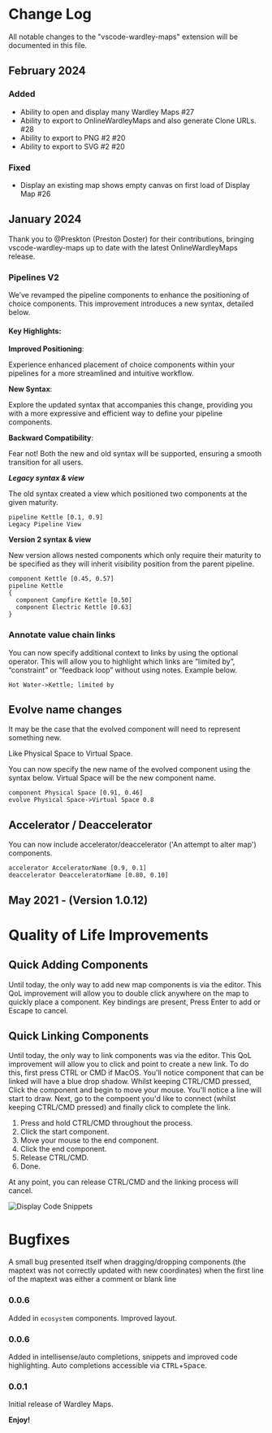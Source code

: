 # Change Log

All notable changes to the "vscode-wardley-maps" extension will be documented in this file.

## February 2024

### Added
- Ability to open and display many Wardley Maps #27
- Ability to export to OnlineWardleyMaps and also generate Clone URLs. #28
- Ability to export to PNG #2 #20
- Ability to export to SVG #2 #20

### Fixed
- Display an existing map shows empty canvas on first load of Display Map #26

## January 2024

Thank you to @Preskton (Preston Doster) for their contributions, bringing vscode-wardley-maps up to date with the latest OnlineWardleyMaps release.

### Pipelines V2

We’ve revamped the pipeline components to enhance the positioning of choice components. This improvement introduces a new syntax, detailed below.

#### Key Highlights:

**Improved Positioning**:

Experience enhanced placement of choice components within your pipelines for a more streamlined and intuitive workflow.

**New Syntax**:

Explore the updated syntax that accompanies this change, providing you with a more expressive and efficient way to define your pipeline components.

**Backward Compatibility**:

Fear not! Both the new and old syntax will be supported, ensuring a smooth transition for all users.

***Legacy syntax & view***

The old syntax created a view which positioned two components at the given maturity.

```
pipeline Kettle [0.1, 0.9]
Legacy Pipeline View
```

**Version 2 syntax & view**

New version allows nested components which only require their maturity to be specified as they will inherit visibility position from the parent pipeline.

```
component Kettle [0.45, 0.57]
pipeline Kettle
{
  component Campfire Kettle [0.50]
  component Electric Kettle [0.63]
}
```

### Annotate value chain links

You can now specify additional context to links by using the optional operator. This will allow you to highlight which links are “limited by”, “constraint” or “feedback loop” without using notes. Example below.

```
Hot Water->Kettle; limited by 
```

## Evolve name changes

It may be the case that the evolved component will need to represent something new.

Like Physical Space to Virtual Space.

You can now specify the new name of the evolved component using the syntax below. Virtual Space will be the new component name.

```
component Physical Space [0.91, 0.46]
evolve Physical Space->Virtual Space 0.8
```

## Accelerator / Deaccelerator

You can now include accelerator/deaccelerator ('An attempt to alter map') components.

```
accelerator AcceleratorName [0.9, 0.1]
deaccelerator DeacceleratorName [0.80, 0.10]
```

## May 2021 - (Version 1.0.12)

# Quality of Life Improvements

## Quick Adding Components 

Until today, the only way to add new map components is via the editor.  This QoL improvement will allow you to double click anywhere on the map to quickly place a component.  Key bindings are present, Press Enter to add or Escape to cancel.

## Quick Linking Components

Until today, the only way to link components was via the editor.  This QoL improvement will allow you to click and point to create a new link.  To do this, first press CTRL or CMD if MacOS.  You'll notice component that can be linked will have a blue drop shadow.  Whilst keeping CTRL/CMD pressed, Click the component and begin to move your mouse.  You'll notice a line will start to draw.  Next, go to the compoent you'd like to connect (whilst keeping CTRL/CMD pressed) and finally click to complete the link.

1. Press and hold CTRL/CMD throughout the process.
2. Click the start component.
3. Move your mouse to the end component.
4. Click the end component.
5. Release CTRL/CMD.
6. Done.

At any point, you can release CTRL/CMD and the linking process will cancel.

![Display Code Snippets](https://docs.onlinewardleymaps.com/assets/qol-may-2021.gif)

# Bugfixes

A small bug presented itself when dragging/dropping components (the maptext was not correctly updated with new coordinates) when the first line of the maptext was either a comment or blank line

### 0.0.6

Added in `ecosystem` components. Improved layout.

### 0.0.6

Added in intellisense/auto completions, snippets and improved code highlighting.  Auto completions accessible via <kbd>CTRL</kbd>+<kbd>Space</kbd>.

### 0.0.1

Initial release of Wardley Maps.

**Enjoy!**
